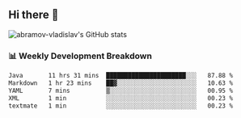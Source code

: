 ## Hi there 👋
![abramov-vladislav's GitHub stats](https://github-readme-stats.vercel.app/api?username=abramov-vladislav&theme=dark&show_icons=true)

### 📊 Weekly Development Breakdown

<!--START_SECTION:waka-->

```txt
Java       11 hrs 31 mins  ██████████████████████░░░   87.88 %
Markdown   1 hr 23 mins    ██▓░░░░░░░░░░░░░░░░░░░░░░   10.63 %
YAML       7 mins          ▒░░░░░░░░░░░░░░░░░░░░░░░░   00.95 %
XML        1 min           ░░░░░░░░░░░░░░░░░░░░░░░░░   00.23 %
textmate   1 min           ░░░░░░░░░░░░░░░░░░░░░░░░░   00.23 %
```

<!--END_SECTION:waka-->


